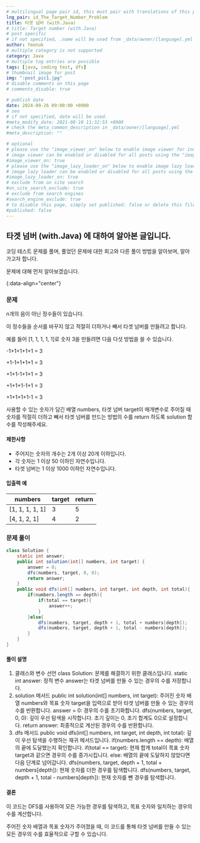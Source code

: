 ```yaml
---
# multilingual page pair id, this must pair with translations of this page. (This name must be unique)
lng_pair: id_The_Target_Number_Problem
title: 타겟 넘버 (with.Java)
# title: Target number (with.Java)
# post specific
# if not specified, .name will be used from _data/owner/[language].yml
author: Yeonuk
# multiple category is not supported
category: Java
# multiple tag entries are possible
tags: [java, coding test, dfs]
# thumbnail image for post
img: ":post_pic1.jpg"
# disable comments on this page
# comments_disable: true

# publish date
date: 2024-09-26 09:00:00 +0900
# seo
# if not specified, date will be used.
#meta_modify_date: 2021-08-10 11:32:53 +0900
# check the meta_common_description in _data/owner/[language].yml
#meta_description: ""

# optional
# please use the "image_viewer_on" below to enable image viewer for individual pages or posts (_posts/ or [language]/_posts folders).
# image viewer can be enabled or disabled for all posts using the "image_viewer_posts: true" setting in _data/conf/main.yml.
#image_viewer_on: true
# please use the "image_lazy_loader_on" below to enable image lazy loader for individual pages or posts (_posts/ or [language]/_posts folders).
# image lazy loader can be enabled or disabled for all posts using the "image_lazy_loader_posts: true" setting in _data/conf/main.yml.
#image_lazy_loader_on: true
# exclude from on site search
#on_site_search_exclude: true
# exclude from search engines
#search_engine_exclude: true
# to disable this page, simply set published: false or delete this file
#published: false
---
```


<!-- outline-start -->

## 타겟 넘버 (with.Java) 에 대하여 알아본 글입니다.

코딩 테스트 문제를 풀며, 풀었던 문제에 대한 회고와 다른 풀이 방법을 알아보며, 알아가고자 합니다.

문제에 대해 먼저 알아보겠습니다.

{:data-align="center"}

<!-- outline-end -->

### 문제

n개의 음이 아닌 정수들이 있습니다.

이 정수들을 순서를 바꾸지 않고 적절히 더하거나 빼서 타겟 넘버를 만들려고 합니다.

예를 들어 [1, 1, 1, 1, 1]로 숫자 3을 만들려면 다음 다섯 방법을 쓸 수 있습니다.

-1+1+1+1+1 = 3

+1-1+1+1+1 = 3

+1+1-1+1+1 = 3

+1+1+1-1+1 = 3

+1+1+1+1-1 = 3

사용할 수 있는 숫자가 담긴 배열 numbers, 타겟 넘버 target이 매개변수로 주어질 때 숫자를 적절히 더하고 빼서 타겟 넘버를 만드는 방법의 수를 return 하도록 solution 함수를 작성해주세요.

#### 제한사항

- 주어지는 숫자의 개수는 2개 이상 20개 이하입니다.
- 각 숫자는 1 이상 50 이하인 자연수입니다.
- 타겟 넘버는 1 이상 1000 이하인 자연수입니다.

#### 입출력 예

<!-- | prices          | return          |
| --------------- | --------------- |
| [1, 2, 3, 2, 3] | [4, 3, 1, 1, 0] | -->

| numbers         | target | return |
| --------------- | ------ | ------ |
| [1, 1, 1, 1, 1] | 3      | 5      |
| [4, 1, 2, 1]    | 4      | 2      |

### 문제 풀이

```java
class Solution {
    static int answer;
    public int solution(int[] numbers, int target) {
        answer = 0;
        dfs(numbers, target, 0, 0);
        return answer;
    }
    public void dfs(int[] numbers, int target, int depth, int total){
        if(numbers.length == depth){
            if(total == target){
                answer++;
            }
        }else{
            dfs(numbers, target, depth + 1, total + numbers[depth]);
            dfs(numbers, target, depth + 1, total - numbers[depth]);
        }
    }
}
```

#### 풀이 설명

1. 클래스와 변수 선언
   class Solution: 문제를 해결하기 위한 클래스입니다.
   static int answer: 정적 변수 answer는 타겟 넘버를 만들 수 있는 경우의 수를 저장합니다.
2. solution 메서드
   public int solution(int[] numbers, int target): 주어진 숫자 배열 numbers와 목표 숫자 target을 입력으로 받아 타겟 넘버를 만들 수 있는 경우의 수를 반환합니다.
   answer = 0: 경우의 수를 초기화합니다.
   dfs(numbers, target, 0, 0): 깊이 우선 탐색을 시작합니다. 초기 깊이는 0, 초기 합계도 0으로 설정합니다.
   return answer: 최종적으로 계산된 경우의 수를 반환합니다.
3. dfs 메서드
   public void dfs(int[] numbers, int target, int depth, int total): 깊이 우선 탐색을 수행하는 재귀 메서드입니다.
   if(numbers.length == depth): 배열의 끝에 도달했는지 확인합니다.
   if(total == target): 현재 합계 total이 목표 숫자 target과 같으면 경우의 수를 증가시킵니다.
   else: 배열의 끝에 도달하지 않았다면 다음 단계로 넘어갑니다.
   dfs(numbers, target, depth + 1, total + numbers[depth]): 현재 숫자를 더한 경우를 탐색합니다.
   dfs(numbers, target, depth + 1, total - numbers[depth]): 현재 숫자를 뺀 경우를 탐색합니다.

#### 결론

이 코드는 DFS를 사용하여 모든 가능한 경우를 탐색하고, 목표 숫자와 일치하는 경우의 수를 계산합니다.

주어진 숫자 배열과 목표 숫자가 주어졌을 때, 이 코드를 통해 타겟 넘버를 만들 수 있는 모든 경우의 수를 효율적으로 구할 수 있습니다.
